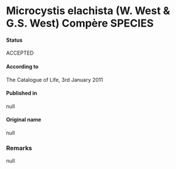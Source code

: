 # Microcystis elachista (W. West & G.S. West) Compère SPECIES

#### Status
ACCEPTED

#### According to
The Catalogue of Life, 3rd January 2011

#### Published in
null

#### Original name
null

### Remarks
null